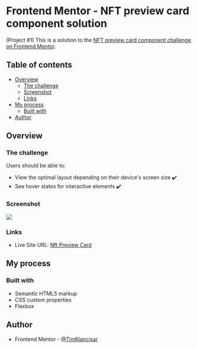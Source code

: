 # Frontend Mentor - NFT preview card component solution

(Project #1) This is a solution to the [NFT preview card component challenge on Frontend Mentor](https://www.frontendmentor.io/challenges/nft-preview-card-component-SbdUL_w0U).

## Table of contents

- [Overview](#overview)
  - [The challenge](#the-challenge)
  - [Screenshot](#screenshot)
  - [Links](#links)
- [My process](#my-process)
  - [Built with](#built-with)
- [Author](#author)

## Overview

### The challenge

Users should be able to:

- View the optimal layout depending on their device's screen size ✔️
- See hover states for interactive elements ✔️

### Screenshot

![](./screenshot.jpg)

### Links

- Live Site URL: [Nft Preview Card](https://fm1-nft-preview-card.netlify.app/)

## My process

### Built with

- Semantic HTML5 markup
- CSS custom properties
- Flexbox

## Author

- Frontend Mentor - [@TimKlancisar](https://www.frontendmentor.io/profile/TimKlancisar)

